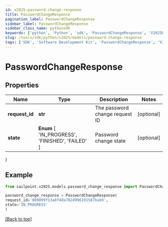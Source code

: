 ```yaml
---
id: v2025-password-change-response
title: PasswordChangeResponse
pagination_label: PasswordChangeResponse
sidebar_label: PasswordChangeResponse
sidebar_class_name: pythonsdk
keywords: ['python', 'Python', 'sdk', 'PasswordChangeResponse', 'V2025PasswordChangeResponse'] 
slug: /tools/sdk/python/v2025/models/password-change-response
tags: ['SDK', 'Software Development Kit', 'PasswordChangeResponse', 'V2025PasswordChangeResponse']
---
```


# PasswordChangeResponse


## Properties

Name | Type | Description | Notes
------------ | ------------- | ------------- | -------------
**request_id** | **str** | The password change request ID | [optional] 
**state** |  **Enum** [  'IN_PROGRESS',    'FINISHED',    'FAILED' ] | Password change state | [optional] 
}

## Example

```python
from sailpoint.v2025.models.password_change_response import PasswordChangeResponse

password_change_response = PasswordChangeResponse(
request_id='089899f13a8f4da7824996191587bab9',
state='IN_PROGRESS'
)

```
[[Back to top]](#) 

